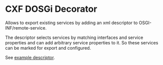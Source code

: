 # CXF DOSGi Decorator

Allows to export existing services by adding an xml descriptor to OSGI-INF/remote-service.

The descriptor selects services by matching interfaces and service properties and can add arbitrary service properties to it. So these services can be marked for export and configured.

See [example descriptor](src/test/resources/test-resources/sd.xml).
